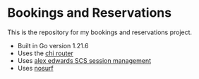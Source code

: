 # Bookings and Reservations

This is the repository for my bookings and reservations project.

- Built in Go version 1.21.6
- Uses the [chi router](github.com/go-chi/chi)
- Uses [alex edwards SCS session management](github.com/alexedwards/scs/v2)
- Uses [nosurf](github.com/justinas/nosurf)
